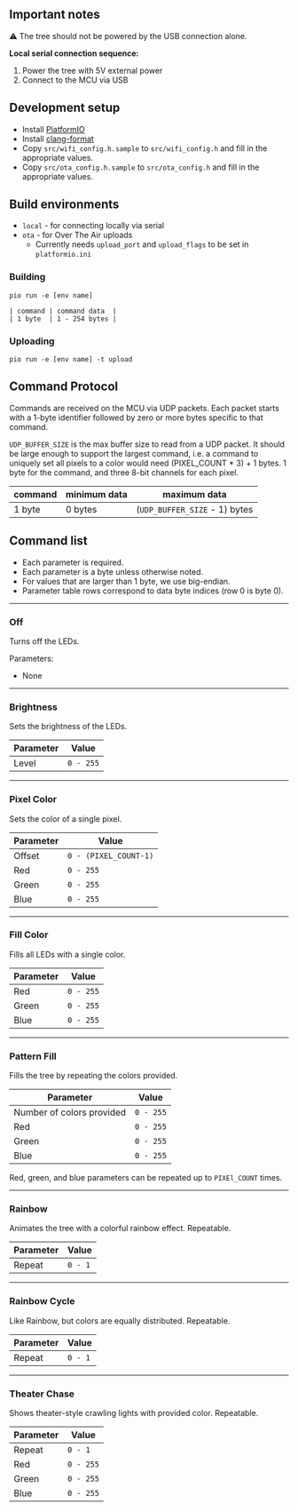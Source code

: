 ## Important notes

⚠️ The tree should not be powered by the USB connection alone.

**Local serial connection sequence:**
1. Power the tree with 5V external power
2. Connect to the MCU via USB

## Development setup

- Install [PlatformIO](https://platformio.org/)
- Install [clang-format](https://clang.llvm.org/docs/ClangFormat.html)
- Copy `src/wifi_config.h.sample` to `src/wifi_config.h` and fill in the appropriate values.
- Copy `src/ota_config.h.sample` to `src/ota_config.h` and fill in the appropriate values.

## Build environments

- `local` - for connecting locally via serial
- `ota` - for Over The Air uploads
  - Currently needs `upload_port` and `upload_flags` to be set in `platformio.ini`

### Building

`pio run -e [env name]`

```
| command | command data  |
| 1 byte  | 1 - 254 bytes |
```

### Uploading

`pio run -e [env name] -t upload`

## Command Protocol

Commands are received on the MCU via UDP packets. Each packet starts with a 1-byte identifier followed by zero or more bytes specific to that command.

`UDP_BUFFER_SIZE` is the max buffer size to read from a UDP packet. It should be large enough to support the largest command, i.e. a command to uniquely set all pixels to a color would need (PIXEL_COUNT * 3) + 1 bytes. 1 byte for the command, and three 8-bit channels for each pixel.

| command | minimum data | maximum data |
| - | - | - |
| 1 byte  | 0 bytes | (`UDP_BUFFER_SIZE` - 1) bytes |

## Command list

- Each parameter is required.
- Each parameter is a byte unless otherwise noted.
- For values that are larger than 1 byte, we use big-endian.
- Parameter table rows correspond to data byte indices (row 0 is byte 0).

---

### Off

Turns off the LEDs.

Parameters:
- None

----

### Brightness

Sets the brightness of the LEDs.

| Parameter | Value |
| - | - |
| Level | `0 - 255` |

----

### Pixel Color

Sets the color of a single pixel.

| Parameter | Value |
| - | - |
| Offset | `0 - (PIXEL_COUNT-1)` |
| Red | `0 - 255` |
| Green | `0 - 255` |
| Blue | `0 - 255` |

---

### Fill Color

Fills all LEDs with a single color.

| Parameter | Value |
| - | - |
| Red | `0 - 255` |
| Green | `0 - 255` |
| Blue | `0 - 255` |

---

### Pattern Fill

Fills the tree by repeating the colors provided.

| Parameter | Value |
| - | - |
| Number of colors provided | `0 - 255` |
| Red | `0 - 255` |
| Green | `0 - 255` |
| Blue | `0 - 255` |

Red, green, and blue parameters can be repeated up to `PIXEl_COUNT` times.

---

### Rainbow

Animates the tree with a colorful rainbow effect. Repeatable.

| Parameter | Value |
| - | - |
| Repeat | `0 - 1` |

---

### Rainbow Cycle

Like Rainbow, but colors are equally distributed. Repeatable.

| Parameter | Value |
| - | - |
| Repeat | `0 - 1` |

---

### Theater Chase

Shows theater-style crawling lights with provided color. Repeatable.

| Parameter | Value |
| - | - |
| Repeat | `0 - 1` |
| Red | `0 - 255` |
| Green | `0 - 255` |
| Blue | `0 - 255` |
